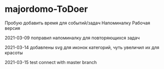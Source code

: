 # majordomo-ToDoer
Пробую добавить время для событий/задач
Напоминалку
Рабочая версия

2021-03-09 поправил напоминалку для повторяющихся задач

2021-03-14 добавлены svg для иконок категорий, чуть увеличил их для красоты

2021-03-15 test connect with master branch


